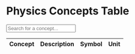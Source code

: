 <!DOCTYPE html>
<html>
<head>
  <title>Physics Concepts Table</title>
  <style>
    /* Styling for the table */
    table {
      border-collapse: collapse;
      width: 100%;
    }

    /* Styling for table cells */
    th, td {
      text-align: left;
      padding: 8px;
    }

    /* Cursor style for clickable headers */
    th {
      cursor: pointer;
    }

    /* Styling for the search input field */
    input[type="text"] {
      padding: 5px;
      width: 200px;
    }
  </style>
</head>
<body>
  <h1>Physics Concepts Table</h1>

  <!-- Search input field -->
  <input type="text" id="searchInput" placeholder="Search for a concept...">

  <!-- Physics concepts table -->
  <table id="physicsTable">
    <thead>
      <!-- Table header with clickable column names -->
      <tr>
        <th onclick="sortTable(0)">Concept</th>
        <th onclick="sortTable(1)">Description</th>
        <th onclick="sortTable(2)">Symbol</th>
        <th onclick="sortTable(3)">Unit</th>
      </tr>
    </thead>
    <tbody id="tableBody"></tbody>
  </table>

  <script>
    let concepts = [];

    // Physics concept data
    const physicsData = [
      { concept: 'Velocity', description: 'Rate of change of displacement', symbol: 'v', unit: 'm/s' },
      { concept: 'Acceleration', description: 'Rate of change of velocity', symbol: 'a', unit: 'm/s²' },
      { concept: 'Force', description: 'Push or pull on an object', symbol: 'F', unit: 'N' },
      { concept: 'Mass', description: 'Amount of matter in an object', symbol: 'm', unit: 'kg' },
      { concept: 'Energy', description: 'Capacity to do work or produce heat', symbol: 'E', unit: 'J' },
      { concept: 'Power', description: 'Rate at which work is done or energy is transferred', symbol: 'P', unit: 'W' }
      // Add more physics concepts as needed
    ];

    // Display all physics concepts initially
    displayConcepts(physicsData);

    function displayConcepts(concepts) {
      const tableBody = document.getElementById('tableBody');
      tableBody.innerHTML = ''; // Clear the table body

      // Loop through each concept and create table rows
      for (let i = 0; i < concepts.length; i++) {
        const concept = concepts[i];

        // Create a table row and populate it with concept data
        const row = document.createElement('tr');
        row.innerHTML = `
          <td>${concept.concept}</td>
          <td>${concept.description}</td>
          <td>${concept.symbol}</td>
          <td>${concept.unit}</td>
        `;

        tableBody.appendChild(row); // Add the row to the table body
      }
    }

    // Function to sort the table based on the selected column
    function sortTable(columnIndex) {
      const table = document.getElementById('physicsTable');
      const rows = Array.from(table.rows);

      rows.sort((rowA, rowB) => {
        const cellA = rowA.cells[columnIndex].textContent.trim();
        const cellB = rowB.cells[columnIndex].textContent.trim();

        return cellA.localeCompare(cellB); // Sort string values
      });

      // Reattach the sorted rows to the table
      for (let i = 0; i < rows.length; i++) {
        table.appendChild(rows[i]);
      }
    }

    // Add event listener to the search input field
    document.getElementById('searchInput').addEventListener('input', function() {
      const query = this.value.trim().toLowerCase();
      const filteredConcepts = physicsData.filter(concept =>
        concept.concept.toLowerCase().includes(query) ||
        concept.description.toLowerCase().includes(query) ||
        concept.symbol.toLowerCase().includes(query) ||
        concept.unit.toLowerCase().includes(query)
      );

      displayConcepts(filteredConcepts); // Display the filtered concepts in the table
    });
  </script>
</body>
</html>

